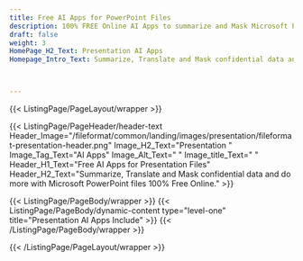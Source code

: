 ```yaml
---
title: Free AI Apps for PowerPoint Files
description: 100% FREE Online AI Apps to summarize and Mask Microsoft PowerPoint files (PPT, PPTX).
draft: false
weight: 3
HomePage_H2_Text: Presentation AI Apps
Homepage_Intro_Text: Summarize, Translate and Mask confidential data and do more with Microsoft PowerPoint files using our free AI apps.



---
```


{{< ListingPage/PageLayout/wrapper >}}

{{< ListingPage/PageHeader/header-text
Header_Image="/fileformat/common/landing/images/presentation/fileformat-presentation-header.png"
Image_H2_Text="Presentation "
Image_Tag_Text="AI Apps"
Image_Alt_Text=" "
Image_title_Text=" "
Header_H1_Text="Free AI Apps for Presentation Files"
Header_H2_Text="Summarize, Translate and Mask confidential data and do more with Microsoft PowerPoint files 100% Free Online." >}}

{{< ListingPage/PageBody/wrapper >}}
{{< ListingPage/PageBody/dynamic-content type="level-one" title="Presentation AI Apps Include" >}}
{{< /ListingPage/PageBody/wrapper >}}

{{< /ListingPage/PageLayout/wrapper >}}
